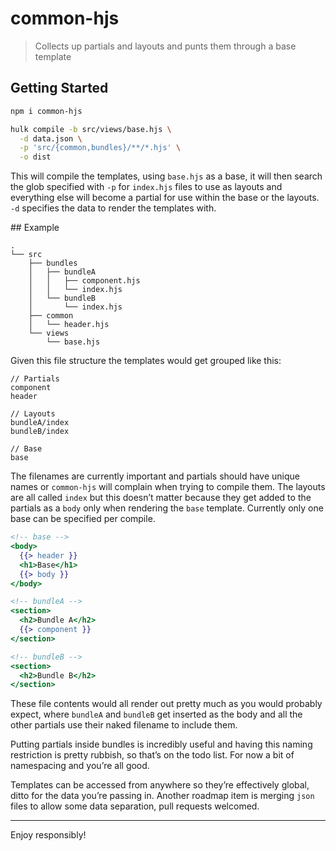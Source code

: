 # common-hjs

> Collects up partials and layouts and punts them through a base template

## Getting Started

```sh
npm i common-hjs
```

```sh
hulk compile -b src/views/base.hjs \
  -d data.json \
  -p 'src/{common,bundles}/**/*.hjs' \
  -o dist
```

This will compile the templates, using `base.hjs` as a base, it will then search the glob specified with `-p` for `index.hjs` files to use as layouts and everything else will become a partial for use within the base or the layouts. `-d` specifies the data to render the templates with.

## Example

```
.
└── src
    ├── bundles
    │   ├── bundleA
    │   │   ├── component.hjs
    │   │   └── index.hjs
    │   └── bundleB
    │       └── index.hjs
    ├── common
    │   └── header.hjs
    └── views
        └── base.hjs
```

Given this file structure the templates would get grouped like this:

```
// Partials
component
header

// Layouts
bundleA/index
bundleB/index

// Base
base
```

The filenames are currently important and partials should have unique names or `common-hjs` will complain when trying to compile them. The layouts are all called `index` but this doesn’t matter because they get added to the partials as a `body` only when rendering the `base` template. Currently only one base can be specified per compile.

```mustache
<!-- base -->
<body>
  {{> header }}
  <h1>Base</h1>
  {{> body }}
</body>
```

```mustache
<!-- bundleA -->
<section>
  <h2>Bundle A</h2>
  {{> component }}
</section>
```

```mustache
<!-- bundleB -->
<section>
  <h2>Bundle B</h2>
</section>
```

These file contents would all render out pretty much as you would probably expect, where `bundleA` and `bundleB` get inserted as the body and all the other partials use their naked filename to include them.

Putting partials inside bundles is incredibly useful and having this naming restriction is pretty rubbish, so that’s on the todo list. For now a bit of namespacing and you’re all good.

Templates can be accessed from anywhere so they’re effectively global, ditto for the data you’re passing in. Another roadmap item is merging `json` files to allow some data separation, pull requests welcomed.

---

Enjoy responsibly!
